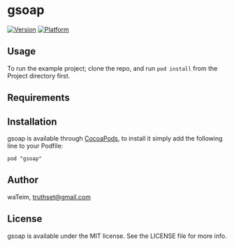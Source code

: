 # gsoap

[![Version](http://cocoapod-badges.herokuapp.com/v/gsoap/badge.png)](http://cocoadocs.org/docsets/gsoap)
[![Platform](http://cocoapod-badges.herokuapp.com/p/gsoap/badge.png)](http://cocoadocs.org/docsets/gsoap)

## Usage

To run the example project; clone the repo, and run `pod install` from the Project directory first.

## Requirements

## Installation

gsoap is available through [CocoaPods](http://cocoapods.org), to install
it simply add the following line to your Podfile:

    pod "gsoap"

## Author

waTeim, truthset@gmail.com

## License

gsoap is available under the MIT license. See the LICENSE file for more info.

